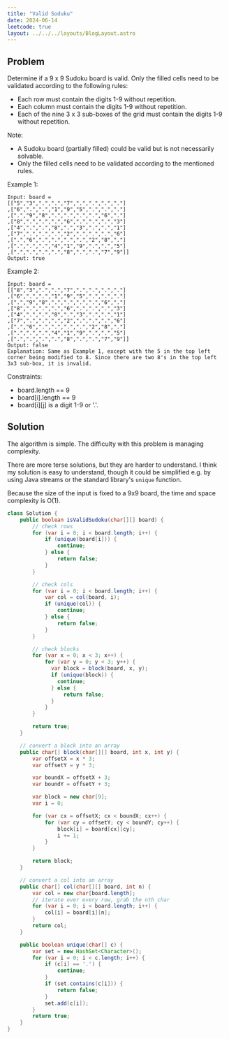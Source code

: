 ```yaml
---
title: "Valid Soduku"
date: 2024-06-14
leetcode: true
layout: ../../../layouts/BlogLayout.astro
---
```


## Problem

Determine if a 9 x 9 Sudoku board is valid. Only the filled cells need to be validated according to the following rules:

- Each row must contain the digits 1-9 without repetition.
- Each column must contain the digits 1-9 without repetition.
- Each of the nine 3 x 3 sub-boxes of the grid must contain the digits 1-9 without repetition.

Note:

- A Sudoku board (partially filled) could be valid but is not necessarily solvable.
- Only the filled cells need to be validated according to the mentioned rules.

Example 1:

```text
Input: board =
[["5","3",".",".","7",".",".",".","."]
,["6",".",".","1","9","5",".",".","."]
,[".","9","8",".",".",".",".","6","."]
,["8",".",".",".","6",".",".",".","3"]
,["4",".",".","8",".","3",".",".","1"]
,["7",".",".",".","2",".",".",".","6"]
,[".","6",".",".",".",".","2","8","."]
,[".",".",".","4","1","9",".",".","5"]
,[".",".",".",".","8",".",".","7","9"]]
Output: true
```

Example 2:

```text
Input: board =
[["8","3",".",".","7",".",".",".","."]
,["6",".",".","1","9","5",".",".","."]
,[".","9","8",".",".",".",".","6","."]
,["8",".",".",".","6",".",".",".","3"]
,["4",".",".","8",".","3",".",".","1"]
,["7",".",".",".","2",".",".",".","6"]
,[".","6",".",".",".",".","2","8","."]
,[".",".",".","4","1","9",".",".","5"]
,[".",".",".",".","8",".",".","7","9"]]
Output: false
Explanation: Same as Example 1, except with the 5 in the top left corner being modified to 8. Since there are two 8's in the top left 3x3 sub-box, it is invalid.
```

Constraints:

- board.length == 9
- board[i].length == 9
- board[i]\[j] is a digit 1-9 or '.'.

## Solution

The algorithm is simple. The difficulty with this problem is managing complexity.

There are more terse solutions, but they are harder to understand. I think my solution is easy to understand, though it could be simplified e.g. by using Java streams or the standard library's `unique` function.

Because the size of the input is fixed to a 9x9 board, the time and space complexity is O(1).

```java
class Solution {
    public boolean isValidSudoku(char[][] board) {
        // check rows
        for (var i = 0; i < board.length; i++) {
            if (unique(board[i])) {
                continue;
            } else {
                return false;
            }
        }

        // check cols
        for (var i = 0; i < board.length; i++) {
            var col = col(board, i);
            if (unique(col)) {
                continue;
            } else {
                return false;
            }
        }

        // check blocks
        for (var x = 0; x < 3; x++) {
            for (var y = 0; y < 3; y++) {
              var block = block(board, x, y);
              if (unique(block)) {
                continue;
              } else {
                  return false;
              }
            }
        }

        return true;
    }

    // convert a block into an array
    public char[] block(char[][] board, int x, int y) {
        var offsetX = x * 3;
        var offsetY = y * 3;

        var boundX = offsetX + 3;
        var boundY = offsetY + 3;

        var block = new char[9];
        var i = 0;

        for (var cx = offsetX; cx < boundX; cx++) {
            for (var cy = offsetY; cy < boundY; cy++) {
                block[i] = board[cx][cy];
                i += 1;
            }
        }

        return block;
    }

    // convert a col into an array
    public char[] col(char[][] board, int n) {
        var col = new char[board.length];
        // iterate over every row, grab the nth char
        for (var i = 0; i < board.length; i++) {
            col[i] = board[i][n];
        }
        return col;
    }

    public boolean unique(char[] c) {
        var set = new HashSet<Character>();
        for (var i = 0; i < c.length; i++) {
            if (c[i] == '.') {
                continue;
            }
            if (set.contains(c[i])) {
                return false;
            }
            set.add(c[i]);
        }
        return true;
    }
}
```
